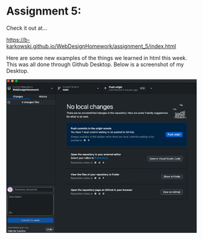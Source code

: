 # Assignment 5:
Check it out at...

https://b-karkowski.github.io/WebDesignHomework/assignment_5/index.html

Here are some new examples of the things we learned in html this week. This was all done through Github Desktop. Below is a screenshot of my Desktop.

![Github Desktop](./images/GithubDesktopEx.png)
